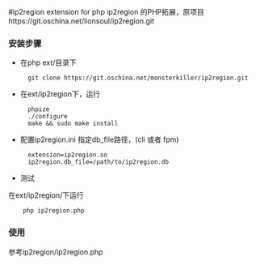 #ip2region extension for php
ip2region 的PHP拓展，原项目https://git.oschina.net/lionsoul/ip2region.git

### 安装步骤
* 在php ext/目录下
    
        git clone https://git.oschina.net/monsterkiller/ip2region.git

* 在ext/ip2region下，运行 

        phpize
        ./configure
        make && sudo make install

* 配置ip2region.ini 指定db_file路径，(cli 或者 fpm)
    
        extension=ip2region.so
        ip2region.db_file=/path/to/ip2region.db

* 测试 

在ext/ip2region/下运行
    
        php ip2region.php

### 使用

参考ip2region/ip2region.php
